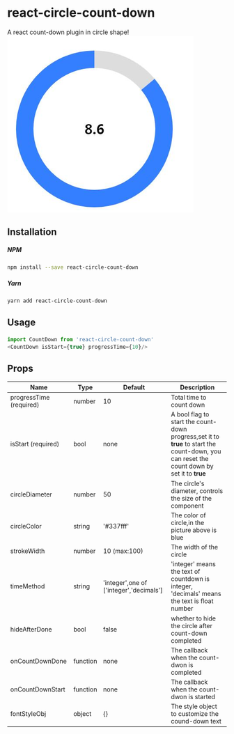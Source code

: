 # react-circle-count-down
A react count-down plugin in circle shape! <br />
![img](https://github.com/houzisbw/react-circle-count-down/blob/master/img/1.jpg)
<br />
## Installation

##### NPM
```bash
npm install --save react-circle-count-down
```
##### Yarn
```bash
yarn add react-circle-count-down
```

## Usage
```js
import CountDown from 'react-circle-count-down'
<CountDown isStart={true} progressTime={10}/>
```
## Props
| Name | Type | Default | Description |
|------|------|---------|-------------|
| progressTime (required) | number | 10 | Total time to count down |
| isStart (required) | bool | none |A bool flag to start the count-down progress,set it to **true** to start the count-down, you can reset the count down by set it to **true** |
| circleDiameter | number | 50 | The circle's diameter, controls the size of the component |
| circleColor | string | '#337fff' | The color of circle,in the picture above is blue |
| strokeWidth | number | 10 (max:100) | The width of the circle |
| timeMethod | string | 'integer',one of ['integer','decimals'] | 'integer' means the text of countdown is integer, 'decimals' means the text is float number |
| hideAfterDone | bool | false | whether to hide the circle after count-down completed |
| onCountDownDone | function | none | The callback when the count-dwon is completed |
| onCountDownStart | function | none | The callback when the count-dwon is started |
| fontStyleObj | object | {} | The style object to customize the cound-down text |
